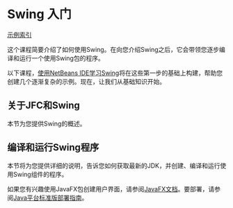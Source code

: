 # Swing 入门

[示例索引](https://docs.oracle.com/javase/tutorial/uiswing/examples/start/index.html)

这个课程简要介绍了如何使用Swing。在向您介绍Swing之后，它会带领您逐步编译和运行一个使用Swing包的程序。

以下课程，[使用NetBeans IDE学习Swing](https://docs.oracle.com/javase/tutorial/uiswing/learn/index.html)将在这些第一步的基础上构建，帮助您创建几个逐渐复杂的示例。现在，让我们从基础知识开始。

## 关于JFC和Swing

本节为您提供Swing的概述。

## 编译和运行Swing程序

本节将为您提供详细的说明，告诉您如何获取最新的JDK，并创建、编译和运行使用Swing组件的程序。

如果您有兴趣使用JavaFX包创建用户界面，请参阅[JavaFX文档](https://docs.oracle.com/javase/8/javase-clienttechnologies.htm)。要部署，请参阅[Java平台标准版部署指南](https://docs.oracle.com/javase/8/docs/technotes/guides/deploy/)。